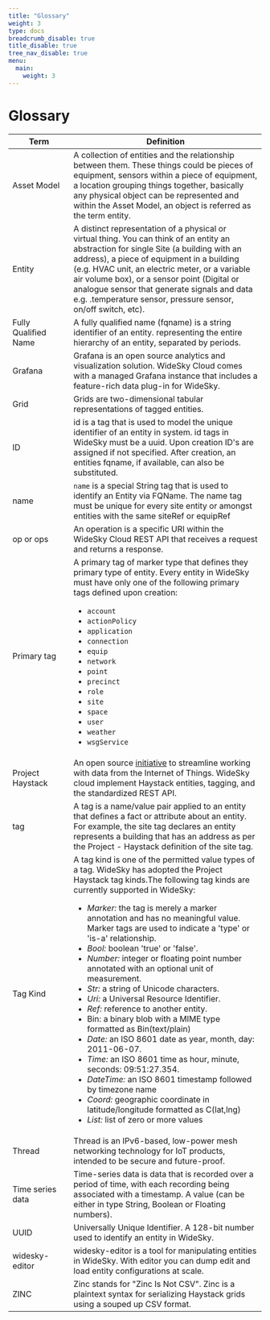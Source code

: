 ```yaml
---
title: "Glossary"
weight: 3
type: docs
breadcrumb_disable: true
title_disable: true
tree_nav_disable: true
menu:
  main:
    weight: 3
---
```


# Glossary
|Term|Definition|
|-----------------------------|-----------|
|<img width=400/>Asset Model|A collection of entities  and the relationship between them. These things could be pieces of equipment, sensors within a piece of equipment, a location grouping things together, basically any physical object can be represented and within the Asset Model, an object is referred as the term entity.|
|Entity|	A distinct representation of a physical or virtual thing.  You can think of an entity an abstraction for single Site (a building with an address), a piece of equipment in a building (e.g. HVAC unit, an electric meter, or a variable air volume box), or a sensor point (Digital or analogue sensor that generate signals and data e.g. .temperature sensor, pressure sensor, on/off switch, etc).|
|Fully Qualified Name|A fully qualified name (fqname) is a string identifier of an entity. representing the entire hierarchy of an entity, separated by periods.|
|Grafana|Grafana is an open source analytics and visualization solution. WideSky Cloud comes with a managed Grafana instance that includes a feature-rich data plug-in for WideSky.|
|Grid|Grids are two-dimensional tabular representations of tagged entities.|
|ID|id is a tag that is used to model the unique identifier of an entity in system. id tags in WideSky must be a uuid. Upon creation  ID's are assigned if not specified. After creation, an entities fqname, if available, can also be substituted.|
|name|`name` is a special String tag that is used to identify an Entity via FQName. The name tag must be unique for every site entity or amongst entities with the same siteRef or equipRef|
|op or ops|An operation is a specific URI within the WideSky Cloud REST API that receives a request and returns a response.|
|Primary tag|A primary tag of marker type that defines they primary type of entity. Every entity in WideSky must have only one of the following primary tags defined upon creation: <ul><li>`account`</li><li>`actionPolicy`</li><li>`application`</li><li>`connection`</li><li>`equip`</li><li>`network`</li><li>`point`</li><li>`precinct`</li><li>`role`</li><li>`site`</li><li>`space`</li><li>`user`</li><li>`weather`</li><li>`wsgService`</li></ul>|
|Project Haystack|An open source [initiative](https://project-haystack.org/) to streamline working with data from the Internet of Things. WideSky cloud implement Haystack entities, tagging, and the standardized REST API.|
|tag|A tag is a name/value pair applied to an entity that defines a fact or attribute about an entity. For example,  the site tag declares an entity represents a building that has an address as per the Project - Haystack definition of the site tag.|
|Tag Kind| A tag kind is one of the permitted value types of a tag. WideSky has adopted the Project Haystack tag kinds.The following tag kinds are currently supported in WideSky: <ul><li>*Marker:* the tag is merely a marker annotation and has no meaningful value. Marker tags are used to indicate a 'type' or 'is-a' relationship.</li><li>*Bool:* boolean 'true' or 'false'.</li><li>*Number:* integer or floating point number annotated with an optional unit of measurement.</li><li>*Str:* a string of Unicode characters.</li><li>*Uri:* a Universal Resource Identifier.</li><li>*Ref:* reference to another entity.</li><li>Bin: a binary blob with a MIME type formatted as Bin(text/plain)</li><li>*Date:* an ISO 8601 date as year, month, day: 2011-06-07.</li><li>*Time:* an ISO 8601 time as hour, minute, seconds: 09:51:27.354.</li><li>*DateTime:* an ISO 8601 timestamp followed by timezone name</li><li>*Coord:* geographic coordinate in latitude/longitude formatted as C(lat,lng)</li><li>*List:* list of zero or more values</li></ul>|
|Thread|Thread is an IPv6-based, low-power mesh networking technology for IoT products, intended to be secure and future-proof.|
|Time series data|Time-series data is data that is recorded over a period of time, with each recording being associated with a timestamp. A value (can be either in type String, Boolean or Floating numbers).|
|UUID|Universally Unique Identifier. A 128-bit number used to identify an entity in WideSky.|
|widesky-editor|widesky-editor is a tool for manipulating entities in WideSky. With editor you can dump edit and load entity configurations at scale.|
|ZINC|Zinc stands for "Zinc Is Not CSV". Zinc is a plaintext syntax for serializing Haystack grids using a souped up CSV format.|
